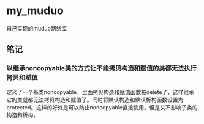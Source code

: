 # my_muduo
自己实现的muduo网络库

## 笔记
### 以继承noncopyable类的方式让不能拷贝构造和赋值的类都无法执行拷贝和赋值
定义了一个基类noncopyable，里面拷贝构造和赋值函数被delete了，这样继承它的类就都无法拷贝构造和赋值了。同时将默认构造和默认析构函数设置为protected。这样的好处是可以防止noncopyable直接使用。但是又不影响子类的构造和析构。

